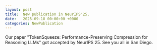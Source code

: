 ```yaml
---
layout: post
title:  New publication in NeurIPS'25.
date:   2025-09-18 00:00:00 +0000
categories: NewPublication
---
```

Our paper "TokenSqueeze: Performance-Preserving Compression for Reasoning LLMs" got accepted by NeurIPS 25. See you all in San Diego.
